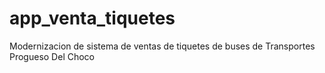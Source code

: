 # app_venta_tiquetes
Modernizacion de sistema de ventas de tiquetes de buses de Transportes Progueso Del Choco
